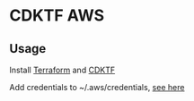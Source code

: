 # CDKTF AWS

## Usage

Install [Terraform](https://developer.hashicorp.com/terraform/downloads) and [CDKTF](https://developer.hashicorp.com/terraform/tutorials/cdktf/cdktf-install)

Add credentials to ~/.aws/credentials, [see here](https://docs.aws.amazon.com/sdk-for-javascript/v2/developer-guide/loading-node-credentials-shared.html)
